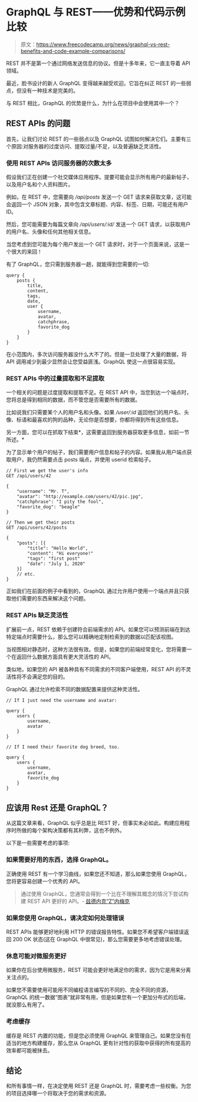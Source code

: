 # GraphQL 与 REST——优势和代码示例比较

> 原文：<https://www.freecodecamp.org/news/graphql-vs-rest-benefits-and-code-example-comparisons/>

REST 并不是第一个通过网络发送信息的协议。但是十多年来，它一直主导着 API 领域。

最近，脸书设计的新人 GraphQL 变得越来越受欢迎。它旨在纠正 REST 的一些弱点，但没有一种技术是完美的。

与 REST 相比，GraphQL 的优势是什么，为什么在项目中会使用其中一个？

## REST APIs 的问题

首先，让我们讨论 REST 的一些弱点以及 GraphQL 试图如何解决它们。主要有三个原因:对服务器的过度访问、提取过量/不足，以及普遍缺乏灵活性。

### 使用 REST APIs 访问服务器的次数太多

假设我们正在创建一个社交媒体应用程序。提要可能会显示所有用户的最新帖子，以及用户名和个人资料图片。

例如，在 REST 中，您需要向 */api/posts* 发送一个 GET 请求来获取文章，这可能会返回一个 JSON 对象，其中包含文章标题、内容、标签、日期，可能还有用户 ID。

然后，您可能需要为每篇文章向 */api/users/:id/* 发送一个 GET 请求，以获取用户的用户名、头像和任何其他相关信息。

当您考虑到您可能为每个用户发出一个 GET 请求时，对于一个页面来说，这是一个很大的来回！

有了 GraphQL，您只需到服务器一趟，就能得到您需要的一切:

```
query {
    posts {
        title,
        content,
        tags,
        date,
        user {
        	username,
            avatar,
            catchphrase,
            favorite_dog
        }
    }
}
```

在小范围内，多次访问服务器没什么大不了的。但是一旦处理了大量的数据，将 API 调用减少到最少显然会让您受益匪浅。GraphQL 使这一点很容易实现。

### REST APIs 中的过量提取和不足提取

一个相关的问题是过度提取和提取不足。在 REST API 中，当您到达一个端点时，您将总是得到相同的数据，而不管您是否需要所有的数据。

比如说我们只需要某个人的用户名和头像。如果 */user/:id* 返回他们的用户名、头像、标语和最喜欢的狗的品种，无论你是否想要，你都将得到所有这些信息。

另一方面，您可以在抓取下结束*，这需要返回到服务器获取更多信息，如前一节所述。*

为了显示单个用户的帖子，我们需要用户信息和帖子的内容。如果我从用户端点获取用户，我仍然需要点击 posts 端点，并使用 userid 检索帖子。

```
// First we get the user's info
GET /api/users/42

{
    "username": "Mr. T",
    "avatar": "http://example.com/users/42/pic.jpg",
    "catchphrase": "I pity the fool",
    "favorite_dog": "beagle"
}

// Then we get their posts
GET /api/users/42/posts

{
    "posts": [{
        "title": "Hello World",
        "content": "Hi everyone!"
        "tags": "first post"
        "date": "July 1, 2020"
    }]
    // etc.
} 
```

正如我们在前面的例子中看到的，GraphQL 通过允许用户使用一个端点并且只获取他们需要的东西来解决这个问题。

### REST APIs 缺乏灵活性

扩展前一点，REST 依赖于创建符合前端需求的 API。如果您可以预测前端在到达特定端点时需要什么，那么您可以精确地定制检索到的数据以匹配该视图。

当视图相对静态时，这种方法很有效。但是，如果您的前端经常变化，您将需要一个在返回什么数据方面具有更大灵活性的 API。

类似地，如果您的 API 被各种具有不同需求的不同客户端使用，REST API 的不灵活性将不会满足您的目的。

GraphQL 通过允许检索不同的数据配置来提供这种灵活性。

```
// If I just need the username and avatar:

query {
	users {
    	username,
        avatar
    }
}

// If I need their favorite dog breed, too.

query {
    users {
        username,
        avatar,
        favorite_dog
    }
} 
```

## 应该用 Rest 还是 GraphQL？

从这篇文章来看，GraphQL 似乎总是比 REST 好，但事实未必如此。构建应用程序时所做的每个架构决策都有其利弊，这也不例外。

以下是一些需要考虑的事项:

### 如果需要好用的东西，选择 GraphQL。

正确使用 REST 有一个学习曲线，如果您还不知道，那么如果您使用 GraphQL，您将更容易创建一个优秀的 API。

> 通过使用 GraphQL，您通常会得到一个比在不理解其概念的情况下尝试构建 REST API 更好的 API。- [兹德内克“Z”内梅克](https://goodapi.co/blog/rest-vs-graphql)

### 如果您使用 GraphQL，请决定如何处理错误

REST APIs 能够更好地利用 HTTP 的错误报告特性。如果您不希望客户端错误返回 200 OK 状态(这在 GraphQL 中很常见)，那么您需要更多地考虑错误处理。

### 休息可能对微服务更好

如果你在后台使用微服务，REST 可能会更好地满足你的需求，因为它是用来分离关注点的。

如果您不需要使用可能用不同编程语言编写的不同的、完全不同的资源，GraphQL 的统一数据“图表”就非常有用，但是如果您有一个更加分布式的后端，就没那么有用了。

### 考虑缓存

缓存是 REST 内置的功能，但是您必须使用 GraphQL 来管理自己。如果您没有在适当的地方构建缓存，那么您从 GraphQL 更有针对性的获取中获得的所有提高的效率都可能被抹去。

## 结论

和所有事情一样，在决定使用 REST 还是 GraphQL 时，需要考虑一些权衡。为您的项目选择哪一个将取决于您的需求和资源。